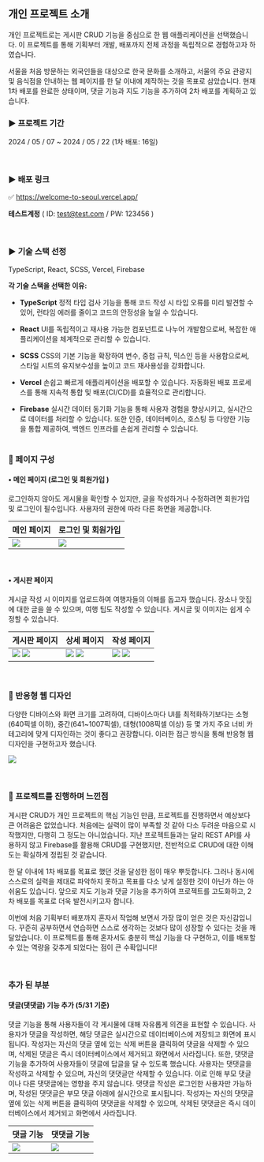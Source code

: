 ## 개인 프로젝트 소개

개인 프로젝트로는 게시판 CRUD 기능을 중심으로 한 웹 애플리케이션을 선택했습니다. 이 프로젝트를 통해 기획부터 개발, 배포까지 전체 과정을 독립적으로 경험하고자 하였습니다.

서울을 처음 방문하는 외국인들을 대상으로 한국 문화를 소개하고, 서울의 주요 관광지 및 음식점을 안내하는 웹 페이지를 한 달 이내에 제작하는 것을 목표로 삼았습니다. 현재 1차 배포를 완료한 상태이며, 댓글 기능과 지도 기능을 추가하여 2차 배포를 계획하고 있습니다.

### ► 프로젝트 기간

2024 / 05 / 07 ~ 2024 / 05 / 22 (1차 배포: 16일)

<br/>

### ► 배포 링크

✅ https://welcome-to-seoul.vercel.app/

**테스트계정** ( ID: test@test.com / PW: 123456 )

<br/>

### ► 기술 스택 선정

TypeScript, React, SCSS, Vercel, Firebase
<br>

**각 기술 스택을 선택한 이유:**

- **TypeScript**
  정적 타입 검사 기능을 통해 코드 작성 시 타입 오류를 미리 발견할 수 있어, 런타임 에러를 줄이고 코드의 안정성을 높일 수 있습니다.

- **React**
  UI를 독립적이고 재사용 가능한 컴포넌트로 나누어 개발함으로써, 복잡한 애플리케이션을 체계적으로 관리할 수 있습니다.

- **SCSS**
  CSS의 기본 기능을 확장하여 변수, 중첩 규칙, 믹스인 등을 사용함으로써, 스타일 시트의 유지보수성을 높이고 코드 재사용성을 강화합니다.

- **Vercel**
  손쉽고 빠르게 애플리케이션을 배포할 수 있습니다. 자동화된 배포 프로세스를 통해 지속적 통합 및 배포(CI/CD)를 효율적으로 관리합니다.

- **Firebase**
  실시간 데이터 동기화 기능을 통해 사용자 경험을 향상시키고, 실시간으로 데이터를 처리할 수 있습니다. 또한 인증, 데이터베이스, 호스팅 등 다양한 기능을 통합 제공하여, 백엔드 인프라를 손쉽게 관리할 수 있습니다.
  <br/><br/>

### 📒 페이지 구성

#### • 메인 페이지 (로그인 및 회원가입 )

로그인하지 않아도 게시물을 확인할 수 있지만, 글을 작성하거나 수정하려면 회원가입 및 로그인이 필수입니다. 사용자의 권한에 따라 다른 화면을 제공합니다.

| 메인 페이지                                                                                     | 로그인 및 회원가입                                                                              |
| ----------------------------------------------------------------------------------------------- | ----------------------------------------------------------------------------------------------- |
| ![](https://velog.velcdn.com/images/zojo24/post/ef83c3ca-2c47-4262-9615-d0366605ca65/image.png) | ![](https://velog.velcdn.com/images/zojo24/post/2115ecec-a16b-473c-8487-d828effc0b05/image.png) |

<br/>

#### • 게시판 페이지

게시글 작성 시 이미지를 업로드하여 여행자들의 이해를 돕고자 했습니다. 장소나 맛집에 대한 글을 쓸 수 있으며, 여행 팁도 작성할 수 있습니다. 게시글 및 이미지는 쉽게 수정할 수 있습니다.

| 게시판 페이지                                                                                                                                                                                   | 상세 페이지                                                                                                                                                                                     | 작성 페이지                                                                                                                                                                                     |
| ----------------------------------------------------------------------------------------------------------------------------------------------------------------------------------------------- | ----------------------------------------------------------------------------------------------------------------------------------------------------------------------------------------------- | ----------------------------------------------------------------------------------------------------------------------------------------------------------------------------------------------- |
| ![](https://velog.velcdn.com/images/zojo24/post/629a8c40-47f9-4524-9954-837278a7ef71/image.png) ![](https://velog.velcdn.com/images/zojo24/post/ad88960e-be25-499a-b37e-16fcb2015ff1/image.png) | ![](https://velog.velcdn.com/images/zojo24/post/66b3fdbd-0c22-4c3a-90e4-52f5f250d097/image.png) ![](https://velog.velcdn.com/images/zojo24/post/5f51eb0d-e80e-4c9e-81d1-c05d4571cc3e/image.png) | ![](https://velog.velcdn.com/images/zojo24/post/693e8936-2d30-4aea-a16d-fccb8c69c939/image.png) ![](https://velog.velcdn.com/images/zojo24/post/fb631a6a-216f-4807-a7ec-93c9ea5aa728/image.png) |

<br/>

### 📗 반응형 웹 디자인

다양한 디바이스와 화면 크기를 고려하여, 디바이스마다 UI를 최적화하기보다는 소형(640픽셀 이하), 중간(641~1007픽셀), 대형(1008픽셀 이상) 등 몇 가지 주요 너비 카테고리에 맞게 디자인하는 것이 좋다고 권장합니다. 이러한 접근 방식을 통해 반응형 웹 디자인을 구현하고자 했습니다.

![](blob:https://velog.io/259ef0b3-d791-435c-8eb8-9674759894ed)

<br/>

### 📘 프로젝트를 진행하며 느낀점

게시판 CRUD가 개인 프로젝트의 핵심 기능인 만큼, 프로젝트를 진행하면서 예상보다 큰 어려움은 없었습니다. 처음에는 실력이 많이 부족할 것 같아 다소 두려운 마음으로 시작했지만, 다행히 그 정도는 아니었습니다. 지난 프로젝트들과는 달리 REST API를 사용하지 않고 Firebase를 활용해 CRUD를 구현했지만, 전반적으로 CRUD에 대한 이해도는 확실하게 정립된 것 같습니다.

한 달 이내에 1차 배포를 목표로 했던 것을 달성한 점이 매우 뿌듯합니다. 그러나 동시에 스스로의 실력을 제대로 파악하지 못하고 목표를 다소 낮게 설정한 것이 아닌가 하는 아쉬움도 있습니다. 앞으로 지도 기능과 댓글 기능을 추가하여 프로젝트를 고도화하고, 2차 배포를 목표로 더욱 발전시키고자 합니다.

이번에 처음 기획부터 배포까지 혼자서 작업해 보면서 가장 많이 얻은 것은 자신감입니다. 꾸준히 공부하면서 연습하면 스스로 생각하는 것보다 많이 성장할 수 있다는 것을 깨달았습니다. 이 프로젝트를 통해 혼자서도 충분히 핵심 기능을 다 구현하고, 이를 배포할 수 있는 역량을 갖추게 되었다는 점이 큰 수확입니다!

<br/>

### 추가 된 부분

#### 댓글(댓댓글) 기능 추가 (5/31 기준)

댓글 기능을 통해 사용자들이 각 게시물에 대해 자유롭게 의견을 표현할 수 있습니다. 사용자가 댓글을 작성하면, 해당 댓글은 실시간으로 데이터베이스에 저장되고 화면에 표시됩니다. 작성자는 자신의 댓글 옆에 있는 삭제 버튼을 클릭하여 댓글을 삭제할 수 있으며, 삭제된 댓글은 즉시 데이터베이스에서 제거되고 화면에서 사라집니다. 또한, 댓댓글 기능을 추가하여 사용자들이 댓글에 답글을 달 수 있도록 했습니다. 사용자는 댓댓글을 작성하고 삭제할 수 있으며, 자신의 댓댓글만 삭제할 수 있습니다. 이로 인해 부모 댓글이나 다른 댓댓글에는 영향을 주지 않습니다. 댓댓글 작성은 로그인한 사용자만 가능하며, 작성된 댓댓글은 부모 댓글 아래에 실시간으로 표시됩니다. 작성자는 자신의 댓댓글 옆에 있는 삭제 버튼을 클릭하여 댓댓글을 삭제할 수 있으며, 삭제된 댓댓글은 즉시 데이터베이스에서 제거되고 화면에서 사라집니다.

| 댓글 기능                                                                                       | 댓댓글 기능                                                                                     |
| ----------------------------------------------------------------------------------------------- | ----------------------------------------------------------------------------------------------- |
| ![](https://velog.velcdn.com/images/zojo24/post/95a25115-39be-4881-82e4-0ad1bcd925b9/image.png) | ![](https://velog.velcdn.com/images/zojo24/post/44b8ffb3-2fd0-43f8-8039-b8c45c7d8d3f/image.png) |
